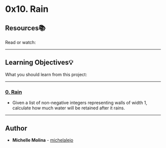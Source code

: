 # 0x10. Rain

## Resources:books:
Read or watch:

---
## Learning Objectives:bulb:
What you should learn from this project:

---

### [0. Rain](./0-rain.py)
* Given a list of non-negative integers representing walls of width 1, calculate how much water will be retained after it rains. 

---

## Author
* **Michelle Molina** - [michelalejo](https://github.com/michelalejo)